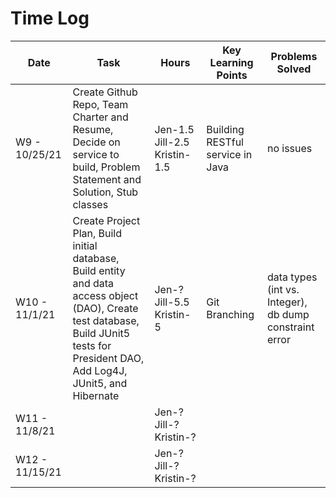 # Time Log

| Date | Task | Hours | Key Learning Points | Problems Solved |  
|------|------|-------|------|------|
|W9 - 10/25/21|Create Github Repo, Team Charter and Resume, Decide on service to build, Problem Statement and Solution, Stub classes |Jen-1.5<br />Jill-2.5<br />Kristin-1.5|Building RESTful service in Java | no issues| 
|W10 - 11/1/21|Create Project Plan, Build initial database, Build entity and data access object (DAO), Create test database, Build JUnit5 tests for President DAO, Add Log4J, JUnit5, and Hibernate |Jen-?<br />Jill-5.5<br />Kristin-5 |Git Branching |data types (int vs. Integer), db dump constraint error | 
|W11 - 11/8/21| |Jen-?<br />Jill-?<br />Kristin-? | | |
|W12 - 11/15/21| |Jen-?<br />Jill-?<br />Kristin-? | | |







